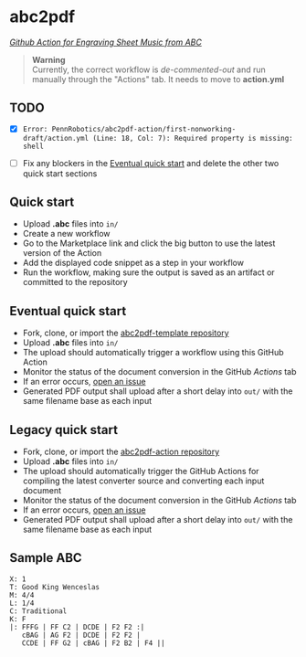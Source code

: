 # abc2pdf

_[Github Action for Engraving Sheet Music from ABC](https://github.com/marketplace/actions/abc-to-pdf)_

> **Warning**  
> Currently, the correct workflow is _de-commented-out_ and run manually through the "Actions" tab. It needs to move to **action.yml**


## TODO

- [X] `Error: PennRobotics/abc2pdf-action/first-nonworking-draft/action.yml (Line: 18, Col: 7): Required property is missing: shell`
- [ ] Fix any blockers in the [Eventual quick start](#eventual-quick-start) and delete the other two quick start sections


## Quick start

* Upload **.abc** files into `in/`
* Create a new workflow
* Go to the Marketplace link and click the big button to use the latest version of the Action
* Add the displayed code snippet as a step in your workflow
* Run the workflow, making sure the output is saved as an artifact or committed to the repository


## Eventual quick start

* Fork, clone, or import the [abc2pdf-template repository](https://github.com/PennRobotics/abc2pdf-template.git)
* Upload **.abc** files into `in/`
* The upload should automatically trigger a workflow using this GitHub Action
* Monitor the status of the document conversion in the GitHub _Actions_ tab
* If an error occurs, [open an issue](https://github.com/PennRobotics/abc2pdf-action/issues/new/choose)
* Generated PDF output shall upload after a short delay into `out/` with the same filename base as each input


## Legacy quick start

* Fork, clone, or import the [abc2pdf-action repository](https://github.com/PennRobotics/abc2pdf-action.git)
* Upload **.abc** files into `in/`
* The upload should automatically trigger the GitHub Actions for compiling the latest converter source and converting each input document
* Monitor the status of the document conversion in the GitHub _Actions_ tab
* If an error occurs, [open an issue](https://github.com/PennRobotics/abc2pdf-action/issues/new/choose)
* Generated PDF output shall upload after a short delay into `out/` with the same filename base as each input


## Sample ABC

```
X: 1
T: Good King Wenceslas
M: 4/4
L: 1/4
C: Traditional
K: F
|: FFFG | FF C2 | DCDE | F2 F2 :|
   cBAG | AG F2 | DCDE | F2 F2 |
   CCDE | FF G2 | cBAG | F2 B2 | F4 ||
```
